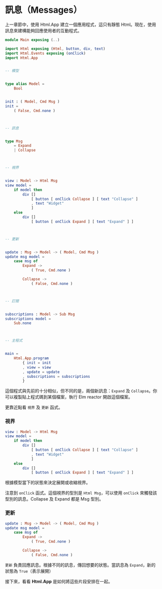 # 訊息（Messages）

上一章節中，使用 Html.App 建立一個應用程式，這只有靜態 Html。現在，使用訊息來建構能夠回應使用者的互動程式。

```elm
module Main exposing (..)

import Html exposing (Html, button, div, text)
import Html.Events exposing (onClick)
import Html.App


-- 模型


type alias Model =
    Bool


init : ( Model, Cmd Msg )
init =
    ( False, Cmd.none )



-- 訊息


type Msg
    = Expand
    | Collapse



-- 視界


view : Model -> Html Msg
view model =
    if model then
        div []
            [ button [ onClick Collapse ] [ text "Collapse" ]
            , text "Widget"
            ]
    else
        div []
            [ button [ onClick Expand ] [ text "Expand" ] ]



-- 更新


update : Msg -> Model -> ( Model, Cmd Msg )
update msg model =
    case msg of
        Expand ->
            ( True, Cmd.none )

        Collapse ->
            ( False, Cmd.none )



-- 訂閱


subscriptions : Model -> Sub Msg
subscriptions model =
    Sub.none



-- 主程式


main =
    Html.App.program
        { init = init
        , view = view
        , update = update
        , subscriptions = subscriptions
        }
```

這個程式與先前的十分相似，但不同的是，兩個新訊息：`Expand` 及 `Collapse`。你可以複製貼上程式碼到某個檔案，執行 Elm reactor 開啟這個檔案。

更靠近點看 `視界` 及 `更新` 函式。

### 視界

```elm
view : Model -> Html Msg
view model =
    if model then
        div []
            [ button [ onClick Collapse ] [ text "Collapse" ]
            , text "Widget"
            ]
    else
        div []
            [ button [ onClick Expand ] [ text "Expand" ] ]
```

根據模型當下的狀態來決定展開或收縮視界。

注意到 `onClick` 函式。這個視界的型別是 `Html Msg`，可以使用 `onClick` 來觸發該型別的訊息。Collapse 及 Expand 都是 Msg 型別。

### 更新

```elm
update : Msg -> Model -> ( Model, Cmd Msg )
update msg model =
    case msg of
        Expand ->
            ( True, Cmd.none )

        Collapse ->
            ( False, Cmd.none )
```

`更新` 負責回應訊息。根據不同的訊息，傳回想要的狀態。當訊息為 `Expand`，新的狀態為 `True`（表示展開）

接下來，看看 __Html.App__ 是如何將這些片段安排在一起。
